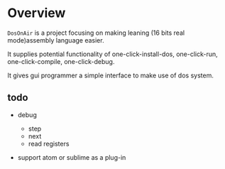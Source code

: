 # Overview
`DosOnAir` is a project focusing on making leaning (16 bits real mode)assembly language easier.

It supplies potential functionality of one-click-install-dos, one-click-run, one-click-compile, one-click-debug.

It gives gui programmer a simple interface to make use of dos system.


## todo
   * debug
        * step
        * next
        * read registers
   
   * support atom or sublime as a plug-in
    